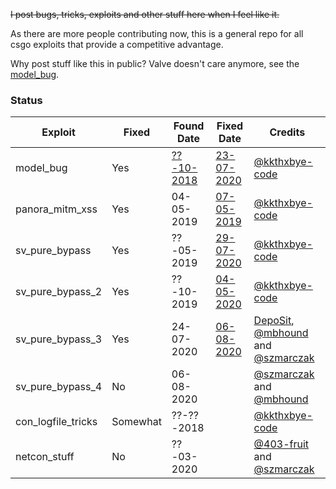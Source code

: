 ~~I post bugs, tricks, exploits and other stuff here when I feel like it.~~

As there are more people contributing now, this is a general repo for all csgo exploits that provide a competitive advantage.

Why post stuff like this in public? Valve doesn't care anymore, see the [model_bug](model_bug).

### Status

| Exploit            | Fixed    | Found Date | Fixed Date  | Credits        |
|--------------------|----------|------------|-------------|----------------|
| model_bug          | Yes      | [??-10-2018](https://github.com/ValveSoftware/csgo-osx-linux/issues/1888) | [23-07-2020](https://blog.counter-strike.net/index.php/2020/07/30991/)   | [@kkthxbye-code](https://github.com/kkthxbye-code) |
| panora_mitm_xss    | Yes      | 04-05-2019 | [07-05-2019](https://blog.counter-strike.net/index.php/2019/05/24111/)  | [@kkthxbye-code](https://github.com/kkthxbye-code) |
| sv_pure_bypass     | Yes      | ??-05-2019 | [29-07-2020](https://blog.counter-strike.net/index.php/2020/07/31071/)  | [@kkthxbye-code](https://github.com/kkthxbye-code) |
| sv_pure_bypass_2   | Yes      | ??-10-2019 | [04-05-2020](https://blog.counter-strike.net/index.php/2020/05/30002/)  | [@kkthxbye-code](https://github.com/kkthxbye-code) |
| sv_pure_bypass_3   | Yes      | 24-07-2020 | [06-08-2020](https://blog.counter-strike.net/index.php/2020/08/31269/)  | [DepoSit](https://www.youtube.com/watch?v=aL2rQzhFTn4), [@mbhound](https://github.com/mbhound) and [@szmarczak](https://github.com/szmarczak) |
| sv_pure_bypass_4   | No       | 06-08-2020 |             | [@szmarczak](https://github.com/szmarczak) and [@mbhound](https://github.com/mbhound) |
| con_logfile_tricks | Somewhat | ??-??-2018 |             | [@kkthxbye-code](https://github.com/kkthxbye-code) |
| netcon_stuff       | No       | ??-03-2020 |             | [@403-fruit](https://github.com/403-Fruit) and [@szmarczak](https://github.com/szmarczak) |
